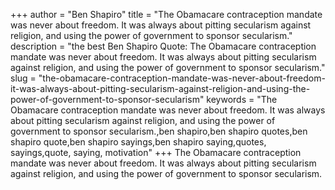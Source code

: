 +++
author = "Ben Shapiro"
title = "The Obamacare contraception mandate was never about freedom. It was always about pitting secularism against religion, and using the power of government to sponsor secularism."
description = "the best Ben Shapiro Quote: The Obamacare contraception mandate was never about freedom. It was always about pitting secularism against religion, and using the power of government to sponsor secularism."
slug = "the-obamacare-contraception-mandate-was-never-about-freedom-it-was-always-about-pitting-secularism-against-religion-and-using-the-power-of-government-to-sponsor-secularism"
keywords = "The Obamacare contraception mandate was never about freedom. It was always about pitting secularism against religion, and using the power of government to sponsor secularism.,ben shapiro,ben shapiro quotes,ben shapiro quote,ben shapiro sayings,ben shapiro saying,quotes, sayings,quote, saying, motivation"
+++
The Obamacare contraception mandate was never about freedom. It was always about pitting secularism against religion, and using the power of government to sponsor secularism.
